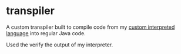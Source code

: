 # transpiler

A custom transpiler built to compile code from my [custom interpreted language](https://github.com/mrjmac/basic-interpreter) into regular Java code.

Used the verify the output of my interpreter.